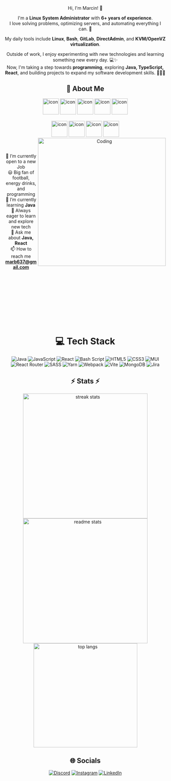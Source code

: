 <div align="center">
 Hi, I'm Marcin! 👋

I'm a **Linux System Administrator** with **6+ years of experience**.  
I love solving problems, optimizing servers, and automating everything I can. 🚀  

My daily tools include **Linux**, **Bash**, **GitLab**, **DirectAdmin**, and **KVM/OpenVZ virtualization**.  

Outside of work, I enjoy experimenting with new technologies and learning something new every day. 💻✨  
Now, I'm taking a step towards **programming**, exploring **Java, TypeScript, React**, and building projects to expand my software development skills. 👨‍💻🔥

## 💫 About Me

<div align="center">
  <img src="https://techstack-generator.vercel.app/java-icon.svg" alt="icon" width="50" height="50" />
  <img src="https://techstack-generator.vercel.app/js-icon.svg" alt="icon"width="50" height="50" />
  <img src="https://techstack-generator.vercel.app/ts-icon.svg" alt="icon" width="50" height="50" />
  <img src="https://techstack-generator.vercel.app/react-icon.svg" alt="icon" width="50" height="50" />
 <img src="https://techstack-generator.vercel.app/mysql-icon.svg" alt="icon" width="50" height="50" />
</div>

<br>

<div align="center">
  <img src="https://techstack-generator.vercel.app/docker-icon.svg" alt="icon" width="50" height="50" />
  <img src="https://techstack-generator.vercel.app/github-icon.svg" alt="icon" width="50" height="50" />
  <img src="https://techstack-generator.vercel.app/prettier-icon.svg" alt="icon" width="50" height="50" />
  <img src="https://techstack-generator.vercel.app/restapi-icon.svg" alt="icon" width="50" height="50" />
</div>

<img align="right" alt="Coding" width="400" src="https://user-images.githubusercontent.com/74038190/229223263-cf2e4b07-2615-4f87-9c38-e37600f8381a.gif">
<br><br>

 🔭 I’m currently open to a new Job <br>
 😃 Big fan of football, energy drinks, and programming  <br>
 🌱 I’m currently learning **Java** <br>
 🤩 Always eager to learn and explore new tech<br> 
 💬 Ask me about **Java, React** <br>
 📫 How to reach me **marb637@gmail.com** <br>
</div>

<br><br>
<br><br>
<div align="center">
<br><br>
<br><br>

  
# 💻 Tech Stack
![Java](https://img.shields.io/badge/java-%23ED8B00.svg?style=for-the-badge&logo=openjdk&logoColor=white) 
![JavaScript](https://img.shields.io/badge/javascript-%23323330.svg?style=for-the-badge&logo=javascript&logoColor=%23F7DF1E) 
![React](https://img.shields.io/badge/react-%2320232a.svg?style=for-the-badge&logo=react&logoColor=%2361DAFB) 
![Bash Script](https://img.shields.io/badge/bash_script-%23121011.svg?style=for-the-badge&logo=gnu-bash&logoColor=white) 
![HTML5](https://img.shields.io/badge/html5-%23E34F26.svg?style=for-the-badge&logo=html5&logoColor=white) 
![CSS3](https://img.shields.io/badge/css3-%231572B6.svg?style=for-the-badge&logo=css3&logoColor=white) 
![MUI](https://img.shields.io/badge/MUI-%230081CB.svg?style=for-the-badge&logo=mui&logoColor=white) 
![React Router](https://img.shields.io/badge/React_Router-CA4245?style=for-the-badge&logo=react-router&logoColor=white) 
![SASS](https://img.shields.io/badge/SASS-hotpink.svg?style=for-the-badge&logo=SASS&logoColor=white) 
![Yarn](https://img.shields.io/badge/yarn-%232C8EBB.svg?style=for-the-badge&logo=yarn&logoColor=white) 
![Webpack](https://img.shields.io/badge/webpack-%238DD6F9.svg?style=for-the-badge&logo=webpack&logoColor=black) 
![Vite](https://img.shields.io/badge/vite-%23646CFF.svg?style=for-the-badge&logo=vite&logoColor=white) 
![MongoDB](https://img.shields.io/badge/MongoDB-%234ea94b.svg?style=for-the-badge&logo=mongodb&logoColor=white) 
![Jira](https://img.shields.io/badge/jira-%230A0FFF.svg?style=for-the-badge&logo=jira&logoColor=white)


## ⚡ Stats ⚡
<img width=390 src="https://github-readme-streak-stats-salesp07.vercel.app/?user=mattarek&count_private=true&theme=react&border_radius=10" alt="streak stats"/>
<img width=390 src="https://github-readme-stats-salesp07.vercel.app/api?username=mattarek&count_private=true&show_icons=true&theme=react&rank_icon=github&border_radius=10" alt="readme stats" />
<br/>
<img width=325 src="https://github-readme-stats-salesp07.vercel.app/api/top-langs/?username=mattarek&hide=HTML&langs_count=8&layout=compact&theme=react&border_radius=10&size_weight=0.5&count_weight=0.5&exclude_repo=github-readme-stats" alt="top langs" />


## 🌐 Socials
[![Discord](https://img.shields.io/badge/Discord-%237289DA.svg?logo=discord&logoColor=white)](https://discord.com/users/244912387851943937) 
[![Instagram](https://img.shields.io/badge/Instagram-%23E4405F.svg?logo=Instagram&logoColor=white)](https://instagram.com/marcinbarc) 
[![LinkedIn](https://img.shields.io/badge/LinkedIn-%230077B5.svg?logo=linkedin&logoColor=white)](https://linkedin.com/in/marcin-barć-7a3b98225) 

</div>
